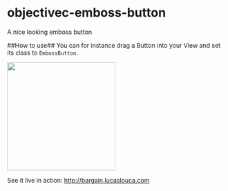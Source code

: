 # objectivec-emboss-button
A nice looking emboss button

##How to use##
You can for instance drag a Button into your View and set its class to ``EmbossButton``.

<img src="https://cloud.githubusercontent.com/assets/10542894/6719464/02f18ce2-cdbb-11e4-8584-1faecbbde268.png" width="250"/>

See it live in action: 
http://bargain.lucaslouca.com
